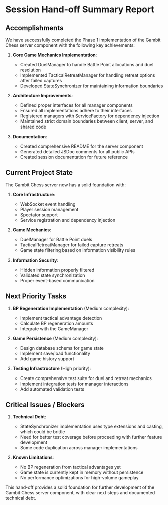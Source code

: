 # Session Hand-off Summary Report

## Accomplishments

We have successfully completed the Phase 1 implementation of the Gambit Chess server component with the following key achievements:

1. **Core Game Mechanics Implementation**:
   - Created DuelManager to handle Battle Point allocations and duel resolution
   - Implemented TacticalRetreatManager for handling retreat options after failed captures
   - Developed StateSynchronizer for maintaining information boundaries

2. **Architecture Improvements**:
   - Defined proper interfaces for all manager components
   - Ensured all implementations adhere to their interfaces
   - Registered managers with ServiceFactory for dependency injection
   - Maintained strict domain boundaries between client, server, and shared code

3. **Documentation**:
   - Created comprehensive README for the server component
   - Generated detailed JSDoc comments for all public APIs
   - Created session documentation for future reference

## Current Project State

The Gambit Chess server now has a solid foundation with:

1. **Core Infrastructure**:
   - WebSocket event handling
   - Player session management
   - Spectator support
   - Service registration and dependency injection

2. **Game Mechanics**:
   - DuelManager for Battle Point duels
   - TacticalRetreatManager for failed capture retreats
   - Game state filtering based on information visibility rules

3. **Information Security**:
   - Hidden information properly filtered
   - Validated state synchronization
   - Proper event-based communication

## Next Priority Tasks

1. **BP Regeneration Implementation** (Medium complexity):
   - Implement tactical advantage detection
   - Calculate BP regeneration amounts
   - Integrate with the GameManager

2. **Game Persistence** (Medium complexity):
   - Design database schema for game state
   - Implement save/load functionality
   - Add game history support

3. **Testing Infrastructure** (High priority):
   - Create comprehensive test suite for duel and retreat mechanics
   - Implement integration tests for manager interactions
   - Add automated validation tests

## Critical Issues / Blockers

1. **Technical Debt**: 
   - StateSynchronizer implementation uses type extensions and casting, which could be brittle
   - Need for better test coverage before proceeding with further feature development
   - Some code duplication across manager implementations

2. **Known Limitations**:
   - No BP regeneration from tactical advantages yet
   - Game state is currently kept in memory without persistence
   - No performance optimizations for high-volume gameplay

This hand-off provides a solid foundation for further development of the Gambit Chess server component, with clear next steps and documented technical debt. 